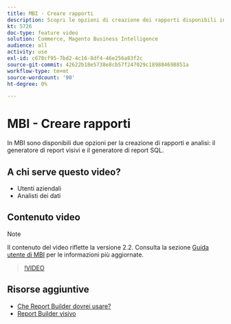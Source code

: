 ```yaml
---
title: MBI - Creare rapporti
description: Scopri le opzioni di creazione dei rapporti disponibili in MBI.
kt: 5726
doc-type: feature video
solution: Commerce, Magento Business Intelligence
audience: all
activity: use
exl-id: c678cf95-7bd2-4c16-8df4-46e256a83f2c
source-git-commit: 42622b18e5738e8cb57f247029c189884698851a
workflow-type: tm+mt
source-wordcount: '90'
ht-degree: 0%

---
```


# MBI - Creare rapporti

In MBI sono disponibili due opzioni per la creazione di rapporti e analisi: il generatore di report visivi e il generatore di report SQL.

## A chi serve questo video?

- Utenti aziendali
- Analisti dei dati

## Contenuto video

>[!NOTE]
>
>Il contenuto del video riflette la versione 2.2. Consulta la sezione [Guida utente di MBI](https://docs.magento.com/mbi/) per le informazioni più aggiornate.

>[!VIDEO](https://video.tv.adobe.com/v/35981?quality=12&learn=on)

## Risorse aggiuntive

- [Che Report Builder dovrei usare?](https://docs.magento.com/mbi/data-user/reports/report-builder-options.html)
- [Report Builder visivo](https://docs.magento.com/mbi/data-user/reports/ess-rpt-build-visual.html)
